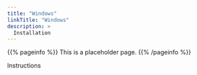 ```yaml
---
title: "Windows"
linkTitle: "Windows"
description: >
  Installation
---
```


{{% pageinfo %}}
This is a placeholder page.
{{% /pageinfo %}}

Instructions